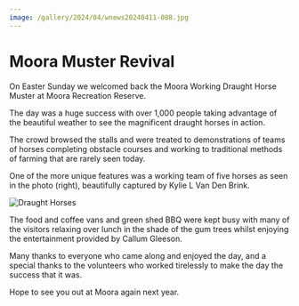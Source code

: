 ```yaml
---
image: /gallery/2024/04/wnews20240411-008.jpg
---
```

# Moora Muster Revival

On Easter Sunday we welcomed back the Moora Working Draught Horse Muster at Moora Recreation Reserve.

<!--more-->

The day was a huge success with over 1,000 people taking advantage of the beautiful weather to see the magnificent draught horses in action.

The crowd browsed the stalls and were treated to demonstrations of teams of horses completing obstacle courses and working to traditional methods of farming that are rarely seen today.

One of the more unique features was a working team of five horses as seen in the photo (right), beautifully captured by Kylie L Van Den Brink.

![Draught Horses](https://media.wnews.org.au/gallery/2024/04/wnews20240411-008.jpg)

The food and coffee vans and green shed BBQ were kept busy with many of the visitors relaxing over lunch in the shade of the gum trees whilst enjoying the entertainment provided by Callum Gleeson.

Many thanks to everyone who came along and enjoyed the day, and a special thanks to the volunteers who worked tirelessly to make the day the success that it was.

Hope to see you out at Moora again next year.
